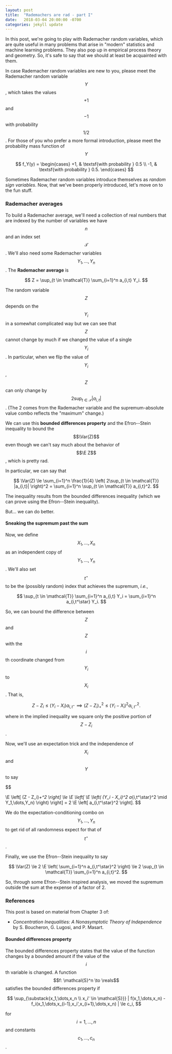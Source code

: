 ```yaml
---
layout: post
title:  "Rademachers are rad - part I"
date:   2018-03-04 20:00:00 -0700
categories: jekyll update
---
```

In this post, we're going to play with Rademacher random variables, which are
quite useful in many problems that arise in "modern" statistics and machine 
learning problems. They also pop up in empirical process theory and geometry.
So, it's safe to say that we should at least be acquainted with them.

In case Rademacher random variables are new to you, please meet the Rademacher 
random variable $$Y$$, which takes the values $$+1$$ and $$-1$$ with probability
$$1/2$$. For those of you who prefer a more formal introduction, please meet the
probability mass function of $$Y$$

$$
f_Y(y) = 
\begin{cases}
+1, & \textsf{with probability } 0.5 \\
-1, & \textsf{with probability } 0.5.
\end{cases}
$$

Sometimes Rademacher random variables introduce themselves as *random sign 
variables*. Now, that we've been properly introduced, let's move on to the fun 
stuff.

### Rademacher averages

To build a Rademacher average, we'll need a collection of real numbers that
are indexed by the number of variables we have $$n$$ and an index set 
$$\mathcal{T}$$. We'll also need some Rademacher variables $$Y_1,\dots,Y_n$$.
The **Rademacher average** is

$$
Z = \sup_{t \in \mathcal{T}} \sum_{i=1}^n a_{i,t} Y_i.
$$

The random variable $$Z$$ depends on the $$Y_i$$ in a somewhat complicated way
but we can see that $$Z$$ cannot change by much if we changed the value of a
single $$Y_i$$. In particular, when we flip the value of $$Y_i$$, $$Z$$ can 
only change by $$2\sup_{t \in \mathcal{T}} |a_{i,t}|$$. (The 2 comes from the
Rademacher variable and the supremum-absolute value combo reflects the 
"maximum" change.)

We can use this **bounded differences property** and the Efron--Stein inequality
to bound the $$\Var(Z)$$ even though we can't say much about the behavior of 
$$\E Z$$, which is pretty rad.

In particular, we can say that 

$$
\Var(Z) \le \sum_{i=1}^n \frac{1}{4} \left( 
		 	2\sup_{t \in \mathcal{T}} |a_{i,t}| \right)^2 =
		 	\sum_{i=1}^n \sup_{t \in \mathcal{T}} a_{i,t}^2.
$$

The inequality results from the bounded differences inequality (which we can
prove using the Efron--Stein inequality).

But... we can do better.

#### Sneaking the supremum past the sum

Now, we define $$X_1,\dots,X_n$$ as an independent copy of $$Y_1,\dots,Y_n$$.
We'll also set $$t^\star$$ to be the (possibly random) index that achieves
the supremum, *i.e.*,

$$
\sup_{t \in \mathcal{T}} \sum_{i=1}^n a_{i,t} Y_i 
	= \sum_{i=1}^n a_{i,t^\star} Y_i.
$$

So, we can bound the difference between $$Z$$ and $$Z$$ with the $$i$$th
coordinate changed from $$Y_i$$ to $$X_i$$. That is,

$$
Z - Z_i \le (Y_i - X_i) a_{i,t^\star}
\implies
(Z - Z_i)_+^2 \le (Y_i - X_i)^2 a_{i,t^\star}^2.
$$

where in the implied inequality we square only the positive portion of
$$Z - Z_i$$.

Now, we'll use an expectation trick and the independence of $$X_i$$ and $$Y$$
to say 

$$

\E \left[ (Z - Z_i)_+^2 \right] \le 
	\E \left[ \E \left( 
		(Y_i - X_i)^2 a_{i,t^\star}^2 \mid Y_1,\dots,Y_n)
	\right) \right] =
	2 \E \left[ a_{i,t^\star}^2 \right].
$$

We do the expectation-conditioning combo on $$Y_1,\dots,Y_n$$ to get rid of all
randomness expect for that of $$t^\star$$.

Finally, we use the Efron--Stein inequality to say

$$
\Var(Z) \le 2 \E \left( \sum_{i=1}^n a_{i,t^\star}^2 \right) \le 
	2 \sup_{t \in \mathcal{T}} \sum_{i=1}^n a_{i,t}^2.
$$

So, through some Efron--Stein inspired analysis, we moved the supremum outside
the sum at the expense of a factor of 2.

### References

This post is based on material from Chapter 3 of:

* *Concentration Inequalities: A Nonasymptotic Theory of Independence* by 
  S. Boucheron, G. Lugosi, and P. Masart.

#### Bounded differences property

The bounded differences property states that the value of the function changes
by a bounded amount if the value of the $$i$$th variable is changed. A function
$$f: \mathcal{S}^n \to \reals$$ satisfies the bounded differences property if

$$
\sup_{\substack{x_1,\dots,x_n \\ x_i' \in \mathcal{S}}}
	| f(x_1,\dots,x_n) - f_i(x_1,\dots,x_{i-1},x_i',x_{i+1},\dots,x_n) |
	\le c_i,
$$

for $$i = 1,\dots,n$$ and constants $$c_1,\dots,c_n$$.